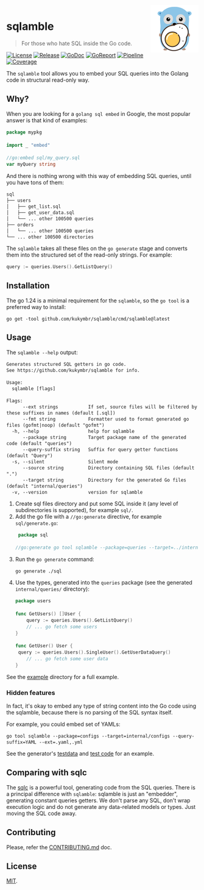 <img align="right" width="125" src="sqlamble.png" alt="image with a gopher holding a fried egg">

# sqlamble

> For those who hate SQL inside the Go code.

[![License](https://img.shields.io/github/license/kukymbr/sqlamble.svg)](https://github.com/kukymbr/sqlamble/blob/main/LICENSE)
[![Release](https://img.shields.io/github/release/kukymbr/sqlamble.svg)](https://github.com/kukymbr/sqlamble/releases/latest)
[![GoDoc](https://godoc.org/github.com/kukymbr/sqlamble?status.svg)](https://godoc.org/github.com/kukymbr/sqlamble)
[![GoReport](https://goreportcard.com/badge/github.com/kukymbr/sqlamble)](https://goreportcard.com/report/github.com/kukymbr/sqlamble)
[![Pipeline](https://gitlab.com/kukymbr/sqlamble/badges/main/pipeline.svg)](https://gitlab.com/kukymbr/sqlamble/-/pipelines/)
[![Coverage](https://gitlab.com/kukymbr/sqlamble/badges/main/coverage.svg)](https://gitlab.com/kukymbr/sqlamble/)

The `sqlamble` tool allows you to embed your SQL queries into the Golang code in structural read-only way.

## Why?

When you are looking for a `golang sql embed` in Google, the most popular answer is that kind of examples:

```go
package mypkg

import _ "embed"

//go:embed sql/my_query.sql
var myQuery string
```

And there is nothing wrong with this way of embedding SQL queries, until you have tons of them:

```text
sql
├── users
│   ├── get_list.sql
│   ├── get_user_data.sql
│   └── ... other 100500 queries
├── orders
│   └── ... other 100500 queries
└── ... other 100500 directories
```

The `sqlamble` takes all these files on the `go generate` stage and converts them into the structured set 
of the read-only strings. For example:

```go
query := queries.Users().GetListQuery()
```

## Installation

The go 1.24 is a minimal requirement for the `sqlamble`, so the `go tool` is a preferred way to install:

```shell
go get -tool github.com/kukymbr/sqlamble/cmd/sqlamble@latest
```

## Usage

The `sqlamble --help` output:

```text
Generates structured SQL getters in go code.
See https://github.com/kukymbr/sqlamble for info.

Usage:
  sqlamble [flags]

Flags:
      --ext strings           If set, source files will be filtered by these suffixes in names (default [.sql])
      --fmt string            Formatter used to format generated go files (gofmt|noop) (default "gofmt")
  -h, --help                  help for sqlamble
      --package string        Target package name of the generated code (default "queries")
      --query-suffix string   Suffix for query getter functions (default "Query")
  -s, --silent                Silent mode
      --source string         Directory containing SQL files (default ".")
      --target string         Directory for the generated Go files (default "internal/queries")
  -v, --version               version for sqlamble
```

1. Create sql files directory and put some SQL inside it (any level of subdirectories is supported), for example `sql/`.
2. Add the go file with a `//go:generate` directive, for example `sql/generate.go`:
   ```go
    package sql  

   //go:generate go tool sqlamble --package=queries --target=../internal/queries
   ```
3. Run the `go generate` command:
   ```shell
   go generate ./sql
   ```
4. Use the types, generated into the `queries` package (see the generated `internal/queries/` directory):
   ```go
   package users
   
   func GetUsers() []User {
       query := queries.Users().GetListQuery()   
	   // ... go fetch some users
   }
   
   func GetUser() User {
    query := queries.Users().SingleUser().GetUserDataQuery()
	   // ... go fetch some user data
   }
   ```

See the [example](example) directory for a full example.

### Hidden features

In fact, it's okay to embed any type of string content into the Go code
using the sqlamble, because there is no parsing of the SQL syntax itself.

For example, you could embed set of YAMLs:

```shell
go tool sqlamble --package=configs --target=internal/configs --query-suffix=YAML --ext=.yaml,.yml
```

See the generator's [testdata](internal/generator/testdata/source/yaml) 
and [test code](internal/generator/generator_test.go) for an example.

## Comparing with sqlc

The [sqlc](https://github.com/sqlc-dev/sqlc) is a powerful tool, generating code from the SQL queries.
There is a principal difference with `sqlamble`: sqlamble is just an "embedder", generating constant queries getters.
We don't parse any SQL, don't wrap execution logic and do not generate any data-related models or types.
Just moving the SQL code away. 

## Contributing

Please, refer the [CONTRIBUTING.md](CONTRIBUTING.md) doc.

## License

[MIT](LICENSE).
